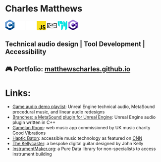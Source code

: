 # Charles Matthews
<span><img src="ISO_C++_Logo.svg" alt="C++ Logo" width="30px"></span>
<span><img src="unreal-engine-svgrepo-com.svg" width="30px" alt="Unreal Engine logo"></span>
<span><img src="wwise_logo_icon_249154.svg" width="30px" alt="Wwise logo"></span>
<span><img src="Unofficial_JavaScript_logo_2.svg" width="30px" alt="JavaScript logo"></span>
<span><img src="Pure_Data_logo.svg" width="30px" height="30px" alt="pure data logo"></span>
<span><img src="Cycling_74_logo.svg" alt="Max MSP logo" height="30px" width="30px"></span>
<span><img src="Logo_C_sharp.svg" alt="C sharp Logo" width="30px"></span>

## Technical audio design | Tool Development | Accessibility

## 🎮 **Portfolio: [matthewscharles.github.io](https://matthewscharles.github.io/)**

# Links:

- [Game audio demo playlist](https://www.youtube.com/playlist?list=PLIKWa1FaZD5y24pnfeUiXkJ6GzWY5KAUE): Unreal Engine technical audio, MetaSound procedural music, and linear audio redesigns
- [Branches: a MetaSound plugin for Unreal Engine](https://github.com/matthewscharles/metasound-plugins/): Unreal Engine audio plugin written in C++
- [Gamelan Room](https://www.good-vibrations.org.uk/gamelan-room/): web music app commissioned by UK music charity Good Vibrations
- [Haptic Baton](https://www.humaninstruments.co.uk/haptic-baton): accessible music technology as featured on [CNN](https://www.youtube.com/watch?v=GPajyVGw82s)
- [The Kellycaster](https://www.drakemusic.org/technology/instruments-projects/the-kellycaster/): a bespoke digital guitar designed by John Kelly
- [InstrumentMaker.org](https://instrumentmaker.org): a Pure Data library for non-specialists to access instrument building
